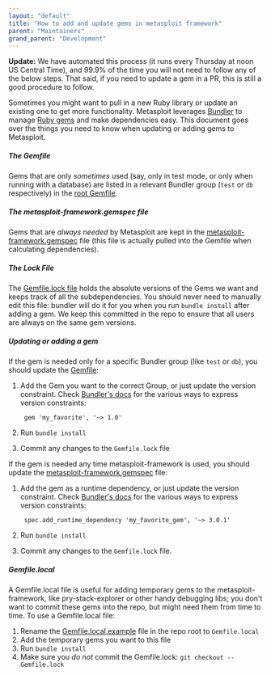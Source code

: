 ```yaml
---
layout: "default"
title: "How to add and update gems in metasploit framework"
parent: "Maintainers"
grand_parent: "Development"
---
```


**Update:** We have automated this process (it runs every Thursday at noon US Central Time), and 99.9% of the time you will not need to follow any of the below steps. That said, if you need to update a gem in a PR, this is still a good procedure to follow.

Sometimes you might want to pull in a new Ruby library or update an existing one to get more functionality. Metasploit leverages [Bundler](http://bundler.io) to manage [Ruby gems](https://rubygems.org/) and make dependencies easy. This document goes over the things you need to know when updating or adding gems to Metasploit.

##### The Gemfile

Gems that are only *sometimes* used (say, only in test mode, or only when running with a database) are listed in a relevant Bundler group (`test` or `db` respectively) in the [root Gemfile](https://github.com/rapid7/metasploit-framework/blob/master/Gemfile).

##### The metasploit-framework.gemspec file

Gems that are *always needed* by Metasploit are kept in the [metasploit-framework.gemspec](https://github.com/rapid7/metasploit-framework/blob/master/metasploit-framework.gemspec) file (this file is actually pulled into the Gemfile when calculating dependencies).

##### The Lock File

The [Gemfile.lock file](https://github.com/rapid7/metasploit-framework/blob/master/Gemfile.lock) holds the absolute versions of the Gems we want and keeps track of all the subdependencies. You should never need to manually edit this file: bundler will do it for you when you run `bundle install` after adding a gem. We keep this committed in the repo to ensure that all users are always on the same gem versions.

##### Updating or adding a gem

If the gem is needed only for a specific Bundler group (like `test` or `db`), you should update the [Gemfile](https://github.com/rapid7/metasploit-framework/blob/master/Gemfile):

1. Add the Gem you want to the correct Group, or just update the version constraint. Check [Bundler's docs](http://bundler.io/gemfile.html) for the various ways to express version constraints:

        gem 'my_favorite', '~> 1.0'

2. Run `bundle install`
3. Commit any changes to the `Gemfile.lock` file

If the gem is needed any time metasploit-framework is used, you should update the [metasploit-framework.gemspec](https://github.com/rapid7/metasploit-framework/blob/master/metasploit-framework.gemspec) file:

1. Add the gem as a runtime dependency, or just update the version constraint. Check [Bundler's docs](http://bundler.io/gemfile.html) for the various ways to express version constraints:

        spec.add_runtime_dependency 'my_favorite_gem', '~> 3.0.1'

2. Run `bundle install`
3. Commit any changes to the `Gemfile.lock` file.

##### Gemfile.local

A Gemfile.local file is useful for adding temporary gems to the metasploit-framework, like pry-stack-explorer or other handy debugging libs; you don't want to commit these gems into the repo, but might need them from time to time. To use a Gemfile.local file:

1. Rename the [Gemfile.local.example](https://github.com/rapid7/metasploit-framework/blob/master/Gemfile.local.example) file in the repo root to `Gemfile.local`
2. Add the temporary gems you want to this file
3. Run `bundle install`
4. Make sure you _do not_ commit the Gemfile.lock: `git checkout -- Gemfile.lock`